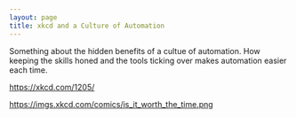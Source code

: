 ```yaml
---
layout: page
title: xkcd and a Culture of Automation
---
```


Something about the hidden benefits of a cultue of automation. How keeping the skills honed and the tools ticking over makes automation easier each time.

https://xkcd.com/1205/

https://imgs.xkcd.com/comics/is_it_worth_the_time.png
